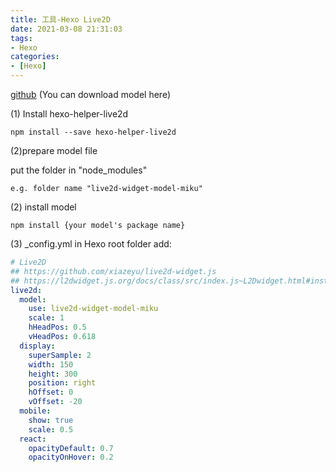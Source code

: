 ```yaml
---
title: 工具-Hexo Live2D
date: 2021-03-08 21:31:03
tags:
- Hexo 
categories:
- [Hexo]
---
```


[github](https://github.com/EYHN/hexo-helper-live2d) (You can download model here)

(1) Install hexo-helper-live2d

```
npm install --save hexo-helper-live2d
```

(2)prepare model file

put the folder in "node_modules"

```
e.g. folder name "live2d-widget-model-miku"
```

(2) install model

```
npm install {your model's package name}
```

(3) _config.yml in Hexo root folder add:

```yml
# Live2D
## https://github.com/xiazeyu/live2d-widget.js
## https://l2dwidget.js.org/docs/class/src/index.js~L2Dwidget.html#instance-method-init
live2d:
  model:
    use: live2d-widget-model-miku
    scale: 1
    hHeadPos: 0.5
    vHeadPos: 0.618
  display:
    superSample: 2
    width: 150
    height: 300
    position: right
    hOffset: 0
    vOffset: -20
  mobile:
    show: true
    scale: 0.5
  react:
    opacityDefault: 0.7
    opacityOnHover: 0.2
```

